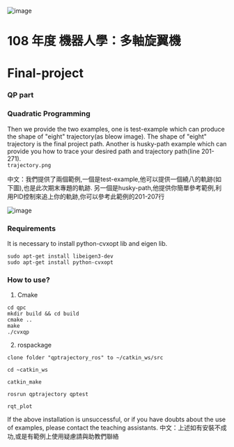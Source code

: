 ![image](https://github.com/Robotics-Aerial-Robots/Homework6/blob/master/Figures/LOGO%20%E4%B8%AD%E8%8B%B1%E6%96%87%E6%A9%AB.png)
# 108 年度 機器人學：多軸旋翼機

# Final-project

### QP part
### Quadratic Programming
Then we provide the two examples, one is test-example which can produce  the shape of "eight" trajectory(as bleow image). The shape of "eight" trajectory is the final project path. Another is husky-path example which can provide you how to trace your desired path and trajectory path(line 201-271).\
`trajectory.png`

中文：我們提供了兩個範例,一個是test-example,他可以提供一個繞八的軌跡(如下圖),也是此次期末專題的軌跡. 另一個是husky-path,他提供你簡單參考範例,利用PID控制來追上你的軌跡,你可以參考此範例的201-207行

![image](https://github.com/Robotics-Aerial-Robots/Final_project/blob/master/photo/trajectory.png)

### Requirements
It is necessary to install python-cvxopt lib and eigen lib. 

```
sudo apt-get install libeigen3-dev
sudo apt-get install python-cvxopt

```

### How to use?
1. Cmake
```
cd qpc 
mkdir build && cd build
cmake ..
make
./cvxqp
```

2. rospackage
```
clone folder "qptrajectory_ros" to ~/catkin_ws/src

cd ~catkin_ws

catkin_make

rosrun qptrajectory qptest

rqt_plot

```

If the above installation is unsuccessful, or if you have doubts about the use of examples, please contact the teaching assistants.
中文：上述如有安裝不成功,或是有範例上使用疑慮請與助教們聯絡
